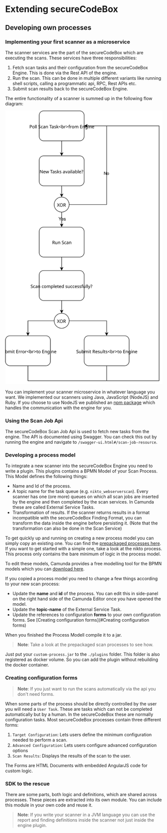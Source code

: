 # Extending secureCodeBox

## Developing own processes

### Implementing your first scanner as a microservice

The scanner services are the part of the secureCodeBox which are executing the scans. These services have three responsibilities:

1. Fetch scan tasks and their configuration from the secureCodeBox Engine. This is done via the Rest API of the engine.
2. Run the scan. This can be done in multiple different variants like running shell scripts, calling a programmatic api, RPC, Rest APIs etc.
3. Submit scan results back to the secureCodeBox Engine.

The entire functionality of a scanner is summed up in the following flow diagram:

![Scanner functionality](../resources/scanner-functionality.svg "Scanner functionality flow diagram")

You can implement your scanner microservice in whatever language you want. We implemented our scanners using Java, JavaScript (NodeJS) and Ruby. If you choose to use NodeJS we published an [npm package](https://www.npmjs.com/package/@securecodebox/scanner-scaffolding) which handles the communication with the engine for you.

### Using the Scan Job Api

The secureCodeBox Scan Job Api is used to fetch new tasks from the engine.
The API is documented using Swagger. You can check this out by running the engine and navigate to `/swagger-ui.html#/scan-job-resource`.

### Developing a process model

To integrate a new scanner into the secureCodeBox Engine you need to write a plugin. This plugins contains a BPMN Model of your Scan Process. This Model defines the following things:

* Name and Id of the process.
* A topic name for the task queue (e.g. `nikto_webserverscan`). Every scanner has one (ore more) queues on which all scan jobs are inserted by the engine and then completed by the scan services. In Camunda these are called External Service Tasks.
* Transformation of results. If the scanner returns results in a format incompatible with the secureCodeBox Finding Format, you can transform the data inside the engine before persisting it. (Note that the transformation can also be done in the Scan Service)

To get quickly up and running on creating a new process model you can simply copy an existing one. You can find the [prepackaged processes here](https://github.com/secureCodeBox/engine/tree/master/scb-scanprocesses). If you want to get started with a simple one, take a look at the nikto process. This process only contains the bare minimum of logic in the process model. 

To edit these models, Camunda provides a free modelling tool for the BPMN models which you can [download here](https://camunda.com/download/modeler/).

If you copied a process model you need to change a few things according to your new scan process:

* Update the **name** and **id** of the process. You can edit this in side-panel on the right hand side of the Camunda Editor once you have opened the model.
* Update the **topic-name** of the External Service Task.
* Update the references to configuration **forms** to your own configuration forms. See [Creating configuration forms](#Creating configuration forms)

When you finished the Process Modell compile it to a jar. 
> **Note**: Take a look at the prepackaged scan processes to see how.

Just put your `custom-process.jar` to the `./plugins` folder. This folder is also registered as docker volume. So you can add the plugin without rebuilding the docker container.

### Creating configuration forms

> **Note**: If you just want to run the scans automatically via the api you don't need forms.

When some parts of the process should be directly controlled by the user you will need a `User Task`. These are tasks which can not be completed automatically but by a human. In the secureCodeBox these are normally configuration tasks. Most secureCodeBox processes contain three different forms:

1. `Target Configuration`: Lets users define the minimum configuration needed to perform a scan.
2. `Advanced Configuration`: Lets users configure advanced configuration options
3. `Scan Results`: Displays the results of the scan to the user.

The Forms are HTML Documents with embedded AngularJS code for custom logic.

### SDK to the rescue

There are some parts, both logic and definitions, which are shared across processes. These pieces are extracted into its own module. You can include this module in your own code and reuse it.

> **Note**: If you write your scanner in a JVM language you can use the report and finding definitions inside the scanner not just inside the engine plugin.
